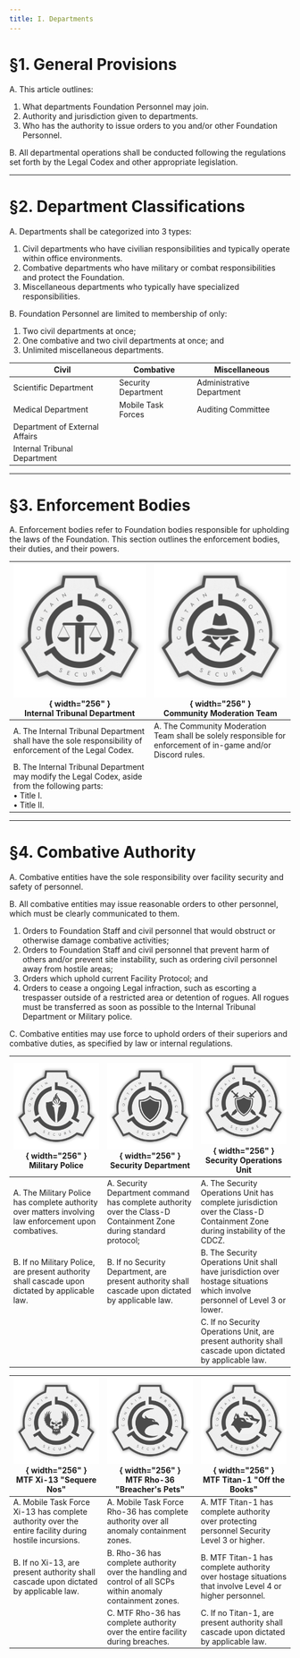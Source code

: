 ```yaml
---
title: I. Departments
---
```



# §1. General Provisions

A. This article outlines:

1. What departments Foundation Personnel may join.
2. Authority and jurisdiction given to departments.
3. Who has the authority to issue orders to you and/or other Foundation Personnel.

B. All departmental operations shall be conducted following the regulations set forth by the Legal Codex and other appropriate legislation.

---

# §2. Department Classifications

A. Departments shall be categorized into 3 types:

1. Civil departments who have civilian responsibilities and typically operate within office environments.
2. Combative departments who have military or combat responsibilities and protect the Foundation.
3. Miscellaneous departments who typically have specialized responsibilities.

B. Foundation Personnel are limited to membership of only:

1. Two civil departments at once;
2. One combative and two civil departments at once; and 
3. Unlimited miscellaneous departments.

| Civil | Combative | Miscellaneous |
|-------|-----------|---------------|
| Scientific Department | Security Department | Administrative Department |
| Medical Department | Mobile Task Forces | Auditing Committee |
| Department of External Affairs | | |
| Internal Tribunal Department | | | 

---

# §3. Enforcement Bodies

A. Enforcement bodies refer to Foundation bodies responsible for upholding the laws of the Foundation. This section outlines the enforcement bodies, their duties, and their powers.

| ![Logo of ITD](https://github.com/site-78/legal-codex/blob/main/docs/assets/EC.png?raw=true){ width="256" } <br> <center><b>Internal Tribunal Department</b></center> | ![Logo of CMT](https://github.com/site-78/legal-codex/blob/main/docs/assets/IA.png?raw=true){ width="256" } <br> <center><b>Community Moderation Team</b></center> |
|--------------------------------------|-----------------------------------|
| A. The Internal Tribunal Department shall have the sole responsibility of enforcement of the Legal Codex. | A. The Community Moderation Team shall be solely responsible for enforcement of in-game and/or Discord rules. |
| B. The Internal Tribunal Department may modify the Legal Codex, aside from the following parts: <br> • Title I. <br> • Title II. | |

---

# §4. Combative Authority

A. Combative entities have the sole responsibility over facility security and safety of personnel.

B. All combative entities may issue reasonable orders to other personnel, which must be clearly communicated to them. 

1. Orders to Foundation Staff and civil personnel that would obstruct or otherwise damage combative activities;
2. Orders to Foundation Staff and civil personnel that prevent harm of others and/or prevent site instability, such as ordering civil personnel away from hostile areas;
3. Orders which uphold current Facility Protocol; and 
4. Orders to cease a ongoing Legal infraction, such as escorting a trespasser outside of a restricted area or detention of rogues. All rogues must be transferred as soon as possible to the Internal Tribunal Department or Military police.

C. Combative entities may use force to uphold orders of their superiors and combative duties, as specified by law or internal regulations.

| ![Logo of MP](https://github.com/site-78/legal-codex/blob/main/docs/assets/torch.png?raw=true){ width="256" } <br> <center><b>Military Police</b></center>  | ![Logo of SD](https://github.com/site-78/legal-codex/blob/main/docs/assets/SD.png?raw=true){ width="256" } <br> <center><b>Security Department</b></center>  | ![Logo of SOU](https://github.com/site-78/legal-codex/blob/main/docs/assets/SRUnew.png?raw=true){ width="256" } <br> <center><b>Security Operations Unit</b></center> |
|-------------------------|-----------------------------|----------------------------------|
| A. The Military Police has complete authority over matters involving law enforcement upon combatives. | A. Security Department command has complete authority over the Class-D Containment Zone during standard protocol; | A. The Security Operations Unit has complete jurisdiction over the Class-D Containment Zone during instability of the CDCZ. |
| B. If no Military Police, are present authority shall cascade upon dictated by applicable law. | B. If no Security Department, are present authority shall cascade upon dictated by applicable law. | B. The Security Operations Unit shall have jurisdiction over hostage situations which involve personnel of Level 3 or lower. |
| | | C. If no Security Operations Unit, are present authority shall cascade upon dictated by applicable law. |


| ![Logo of Xi-13](https://github.com/site-78/legal-codex/blob/main/docs/assets/rrt.png?raw=true){ width="256" } <br> <center><b>MTF Xi-13 "Sequere Nos"</b></center> | ![Logo of Rho-36](https://github.com/site-78/legal-codex/blob/main/docs/assets/isd.png?raw=true){ width="256" } <br> <center><b>MTF Rho-36 "Breacher's Pets"</b></center> | ![Logo of Titan-1](https://github.com/site-78/legal-codex/blob/main/docs/assets/cerb.png?raw=true){ width="256" } <br> <center><b>MTF Titan-1 "Off the Books"</b></center> |
|---------------------------------|--------------------------------------|----------------------------|
| A. Mobile Task Force Xi-13 has complete authority over the entire facility during hostile incursions. | A. Mobile Task Force Rho-36 has complete authority over all anomaly containment zones. | A. MTF Titan-1 has complete authority over protecting personnel Security Level 3 or higher. |
| B. If no Xi-13, are present authority shall cascade upon dictated by applicable law. | B. Rho-36 has complete authority over the handling and control of all SCPs within anomaly containment zones. | B. MTF Titan-1 has complete authority over hostage situations that involve Level 4 or higher personnel. |
| | C. MTF Rho-36 has complete authority over the entire facility during breaches. | C. If no Titan-1, are present authority shall cascade upon dictated by applicable law. |
